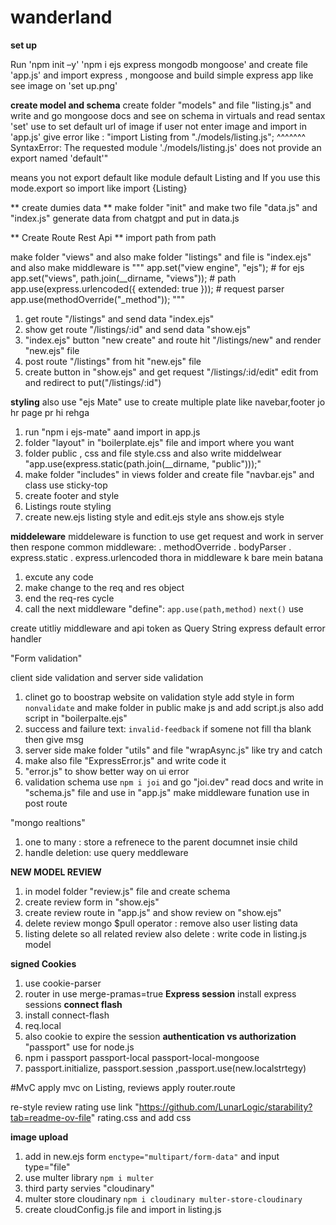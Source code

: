 # wanderland

**set up**

Run 'npm init –y'
'npm i ejs express mongodb mongoose'
and create file 'app.js' and import express , mongoose and build simple express app
like see image on 'set up.png'

**create model and schema**
create folder "models" and file "listing.js" and write
and go mongoose docs and see on schema in virtuals and read sentax 'set'
use to set default url of image if user not enter image
and import in 'app.js'
give error like :
"import Listing from "./models/listing.js";
^^^^^^^
SyntaxError: The requested module './models/listing.js' does not provide an export named 'default'"

means you not export default like module default Listing
and If you use this mode.export so import like import {Listing}

** create dumies data **
make folder "init" and make two file "data.js" and "index.js"
generate data from chatgpt and put in data.js

** Create Route Rest Api **
import path from path

make folder "views" and also make folder "listings" and file is "index.ejs"
and also make middleware is
"""
app.set("view engine", "ejs"); # for ejs
app.set("views", path.join(\_\_dirname, "views")); # path
app.use(express.urlencoded({ extended: true })); # request parser
app.use(methodOverride("\_method"));
"""

1. get route "/listings" and send data "index.ejs"
2. show get route "/listings/:id" and send data "show.ejs"
3. "index.ejs" button "new create" and route hit "/listings/new" and render "new.ejs" file
4. post route "/listings" from hit "new.ejs" file
5. create button in "show.ejs" and get request "/listings/:id/edit" edit from and redirect to put("/listings/:id")

**styling**
also use "ejs Mate" use to create multiple plate like navebar,footer jo hr page pr hi rehga

1. run "npm i ejs-mate" aand import in app.js
2. folder "layout" in "boilerplate.ejs" file and import where you want
3. folder public , css and file style.css and also write middelwear
   "app.use(express.static(path.join(\_\_dirname, "public")));"
4. make folder "includes" in views folder and create file "navbar.ejs" and class use sticky-top
5. create footer and style
6. Listings route styling
7. create new.ejs listing style and edit.ejs style ans show.ejs style

**middeleware**
middeleware is function to use get request and work in server then respone
common middleware:
. methodOverride
. bodyParser
. express.static
. express.urlencoded
thora in middleware k bare mein batana

1. excute any code
2. make change to the req and res object
3. end the req-res cycle
4. call the next middleware
   "define":
   `app.use(path,method)`
   `next()` use

create utitliy middleware and api token as Query String
express default error handler

"Form validation"

client side validation and server side validation

1. clinet go to boostrap website on validation style add style in form `nonvalidate` and make folder in public make js and add script.js
   also add script in "boilerpalte.ejs"
2. success and failure text: `invalid-feedback` if somene not fill tha blank then give msg
3. server side make folder "utils" and file "wrapAsync.js" like try and catch
4. make also file "ExpressError.js" and write code it
5. "error.js" to show better way on ui error
6. validation schema use `npm i joi` and go "joi.dev" read docs and write in "schema.js" file and use in "app.js" make middleware funation use in post route

"mongo realtions"

1. one to many : store a refrenece to the parent documnet insie child
2. handle deletion: use query meddleware

**NEW MODEL REVIEW**

1. in model folder "review.js" file and create schema
2. create review form in "show.ejs"
3. create review route in "app.js" and show review on "show.ejs"
4. delete review mongo $pull operator : remove also user listing data
5. listing delete so all related review also delete : write code in listing.js model

**signed Cookies**

1. use cookie-parser
2. router in use merge-pramas=true
   **Express session**
   install express sessions
   **connect flash**
3. install connect-flash
4. req.local
5. also cookie to expire the session
   **authentication vs authorization**
   "passport" use for node.js
6. npm i passport passport-local passport-local-mongoose
7. passport.initialize, passport.session ,passport.use(new.localstrtegy)

#MvC
apply mvc on Listing, reviews
apply router.route

re-style review rating use link "https://github.com/LunarLogic/starability?tab=readme-ov-file"
rating.css and add css

**image upload**

1. add in new.ejs form `enctype="multipart/form-data"` and input type="file"
2. use multer library `npm i multer`
3. third party servies "cloudinary"
4. multer store cloudinary `npm i cloudinary multer-store-cloudinary`
5. create cloudConfig.js file and import in listing.js
